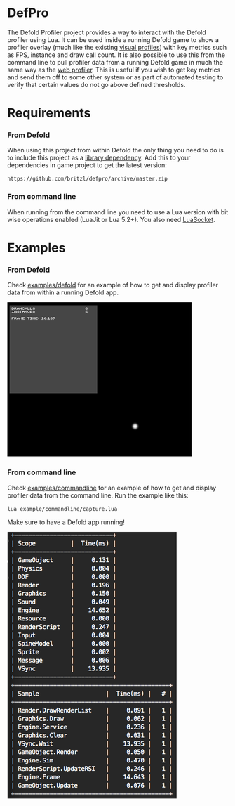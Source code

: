 # DefPro
The Defold Profiler project provides a way to interact with the Defold profiler using Lua. It can be used inside a running Defold game to show a profiler overlay (much like the existing [visual profiles](http://www.defold.com/manuals/debugging/#_visual_profiler)) with key metrics such as FPS, instance and draw call count. It is also possible to use this from the command line to pull profiler data from a running Defold game in much the same way as the [web profiler](http://www.defold.com/manuals/debugging/#_web_profiler). This is useful if you wish to get key metrics and send them off to some other system or as part of automated testing to verify that certain values do not go above defined thresholds.

# Requirements
### From Defold
When using this project from within Defold the only thing you need to do is to include this project as a [library dependency](http://www.defold.com/manuals/libraries/). Add this to your dependencies in game.project to get the latest version:

	https://github.com/britzl/defpro/archive/master.zip

### From command line
When running from the command line you need to use a Lua version with bit wise operations enabled (LuaJit or Lua 5.2+). You also need [LuaSocket](http://w3.impa.br/~diego/software/luasocket/).

# Examples
### From Defold
Check [examples/defold](https://github.com/britzl/defpro/tree/master/example/defold) for an example of how to get and display profiler data from within a running Defold app.

![Command line](docs/metrics.png)

### From command line
Check [examples/commandline](https://github.com/britzl/defpro/tree/master/example/commandline) for an example of how to get and display profiler data from the command line. Run the example like this:

	lua example/commandline/capture.lua

Make sure to have a Defold app running!

![Command line](docs/terminal.png)
